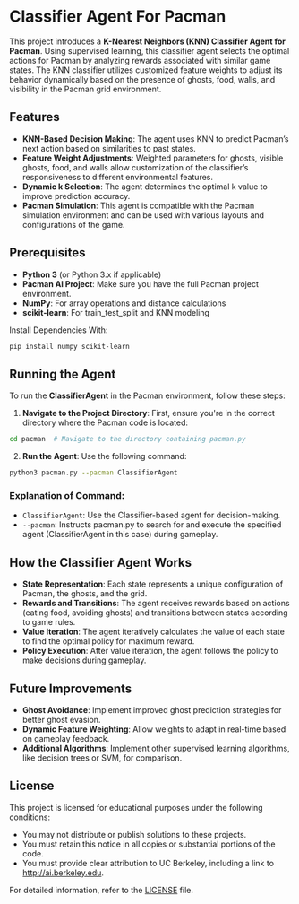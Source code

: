 # Classifier Agent For Pacman

This project introduces a **K-Nearest Neighbors (KNN) Classifier Agent for Pacman**. Using supervised learning, this classifier agent selects the optimal actions for Pacman by analyzing rewards associated with similar game states. The KNN classifier utilizes customized feature weights to adjust its behavior dynamically based on the presence of ghosts, food, walls, and visibility in the Pacman grid environment.

## Features

- **KNN-Based Decision Making**: The agent uses KNN to predict Pacman’s next action based on similarities to past states.
- **Feature Weight Adjustments**:  Weighted parameters for ghosts, visible ghosts, food, and walls allow customization of the classifier’s responsiveness to different environmental features.
- **Dynamic k Selection**: The agent determines the optimal k value to improve prediction accuracy.
- **Pacman Simulation**: This agent is compatible with the Pacman simulation environment and can be used with various layouts and configurations of the game.

  
## Prerequisites

- **Python 3** (or Python 3.x if applicable)
- **Pacman AI Project**: Make sure you have the full Pacman project environment.
- **NumPy**: For array operations and distance calculations
- **scikit-learn**: For train_test_split and KNN modeling

Install Dependencies With:
```bash
pip install numpy scikit-learn
```
  
## Running the Agent

To run the **ClassifierAgent** in the Pacman environment, follow these steps:

1. **Navigate to the Project Directory**: First, ensure you're in the correct directory where the Pacman code is located:

```bash
cd pacman  # Navigate to the directory containing pacman.py
```

2. **Run the Agent**: Use the following command:

```bash
python3 pacman.py --pacman ClassifierAgent
```

### Explanation of Command:
- `ClassifierAgent`: Use the Classifier-based agent for decision-making.
- `--pacman`: Instructs pacman.py to search for and execute the specified agent (ClassifierAgent in this case) during gameplay.

## How the Classifier Agent Works

- **State Representation**: Each state represents a unique configuration of Pacman, the ghosts, and the grid.
- **Rewards and Transitions**: The agent receives rewards based on actions (eating food, avoiding ghosts) and transitions between states according to game rules.
- **Value Iteration**: The agent iteratively calculates the value of each state to find the optimal policy for maximum reward.
- **Policy Execution**: After value iteration, the agent follows the policy to make decisions during gameplay.

## Future Improvements

- **Ghost Avoidance**: Implement improved ghost prediction strategies for better ghost evasion.
- **Dynamic Feature Weighting**: Allow weights to adapt in real-time based on gameplay feedback.
- **Additional Algorithms**: Implement other supervised learning algorithms, like decision trees or SVM, for comparison.

## License
This project is licensed for educational purposes under the following conditions:

- You may not distribute or publish solutions to these projects.
- You must retain this notice in all copies or substantial portions of the code.
- You must provide clear attribution to UC Berkeley, including a link to http://ai.berkeley.edu.

For detailed information, refer to the [LICENSE](LICENSE) file.